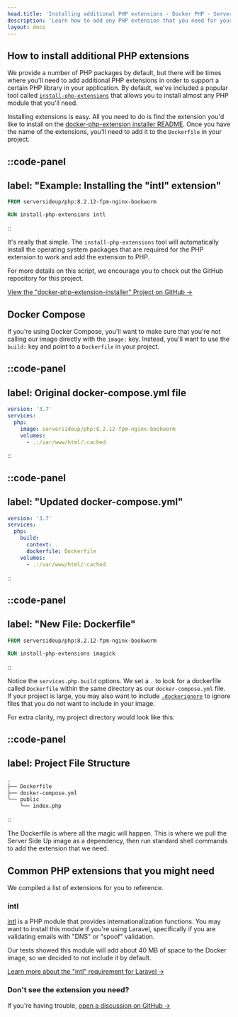 ```yaml
---
head.title: 'Installing additional PHP extensions - Docker PHP - Server Side Up'
description: 'Learn how to add any PHP extension that you need for your application.'
layout: docs
---
```


## How to install additional PHP extensions
We provide a number of PHP packages by default, but there will be times where you'll need to add additional PHP extensions in order to support a certain PHP library in your application. By default, we've included a popular tool called [`install-php-extensions`](https://github.com/mlocati/docker-php-extension-installer) that allows you to install almost any PHP module that you'll need. 

Installing extensions is easy. All you need to do is find the extension you'd like to install on the [docker-php-extension installer README](https://github.com/mlocati/docker-php-extension-installer#supported-php-extensions). Once you have the name of the extensions, you'll need to add it to the `Dockerfile` in your project.

::code-panel
---
label: "Example: Installing the \"intl\" extension"
---
```Dockerfile
FROM serversideup/php:8.2.12-fpm-nginx-bookworm

RUN install-php-extensions intl
```
::

It's really that simple. The `install-php-extensions` tool will automatically install the operating system packages that are required for the PHP extension to work and add the extension to PHP.

For more details on this script, we encourage you to check out the GitHub repository for this project.

[View the "docker-php-extension-installer" Project on GitHub →](https://github.com/mlocati/docker-php-extension-installer)

## Docker Compose
If you're using Docker Compose, you'll want to make sure that you're not calling our image directly with the `image:` key. Instead, you'll want to use the `build:` key and point to a `Dockerfile` in your project.

::code-panel
---
label: Original docker-compose.yml file
---
```yaml
version: '3.7'
services:
  php:
    image: serversideup/php:8.2.12-fpm-nginx-bookworm
    volumes:
      - .:/var/www/html/:cached
```
::

::code-panel
---
label: "Updated docker-compose.yml"
---
```yaml
version: '3.7'
services:
  php:
    build:
      context: .
      dockerfile: Dockerfile
    volumes:
      - .:/var/www/html/:cached
```
::

::code-panel
---
label: "New File: Dockerfile"
---
```Dockerfile
FROM serversideup/php:8.2.12-fpm-nginx-bookworm

RUN install-php-extensions imagick
```
::

Notice the `services.php.build` options. We set a `.` to look for a dockerfile called `Dockerfile` within the same directory as our `docker-compose.yml` file. If your project is large, you may also want to include [`.dockerignore`](https://docs.docker.com/engine/reference/builder/#dockerignore-file) to ignore files that you do not want to include in your image.

For extra clarity, my project directory would look like this:

::code-panel
---
label: Project File Structure
---
```txt
.
├── Dockerfile
├── docker-compose.yml
└── public
    └── index.php
```
::

The Dockerfile is where all the magic will happen. This is where we pull the Server Side Up image as a dependency, then run standard shell commands to add the extension that we need.

## Common PHP extensions that you might need
We compiled a list of extensions for you to reference.

### intl
[intl](https://www.php.net/manual/en/intro.intl.php) is a PHP module that provides internationalization functions. You may want to install this module if you're using Laravel, specifically if you are validating emails with "DNS" or "spoof" validation.

Our tests showed this module will add about 40 MB of space to the Docker image, so we decided to not include it by default.

[Learn more about the "intl" requirement for Laravel →](https://laravel.com/docs/10.x/validation#rule-email)

### Don't see the extension you need?
If you're having trouble, [open a discussion on GitHub →](https://github.com/serversideup/docker-php/discussions/new?category=q-a)